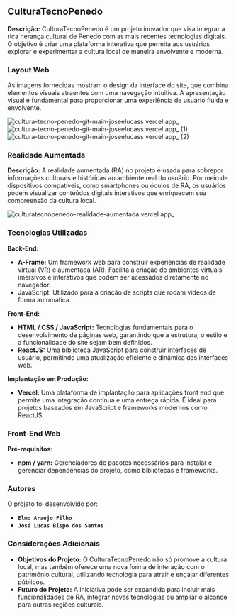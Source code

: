 ## CulturaTecnoPenedo

**Descrição:** CulturaTecnoPenedo é um projeto inovador que visa integrar a rica herança cultural de Penedo com as mais recentes tecnologias digitais. O objetivo é criar uma plataforma interativa que permita aos usuários explorar e experimentar a cultura local de maneira envolvente e moderna.

### Layout Web
 
As imagens fornecidas mostram o design da interface do site, que combina elementos visuais atraentes com uma navegação intuitiva. A apresentação visual é fundamental para proporcionar uma experiência de usuário fluida e envolvente.

![cultura-tecno-penedo-git-main-joseelucass vercel app_](https://github.com/JoseeLucass/CulturaTecnoPenedo/assets/131500108/c8fc62ef-8bfc-4853-825d-c82899022042)
![cultura-tecno-penedo-git-main-joseelucass vercel app_ (1)](https://github.com/JoseeLucass/CulturaTecnoPenedo/assets/131500108/e5896bed-0732-4963-ba88-019c165605a3)
![cultura-tecno-penedo-git-main-joseelucass vercel app_ (2)](https://github.com/JoseeLucass/CulturaTecnoPenedo/assets/131500108/b4fb412a-36c4-4932-a7d6-3958e4209a72)

### Realidade Aumentada

**Descrição:** A realidade aumentada (RA) no projeto é usada para sobrepor informações culturais e históricas ao ambiente real do usuário. Por meio de dispositivos compatíveis, como smartphones ou óculos de RA, os usuários podem visualizar conteúdos digitais interativos que enriquecem sua compreensão da cultura local.

![culturatecnopenedo-realidade-aumentada vercel app_](https://github.com/JoseeLucass/CulturaTecnoPenedo/assets/131500108/49906111-fbf7-4bef-a855-aa29644d1824)

### Tecnologias Utilizadas

**Back-End:**
- **A-Frame:** Um framework web para construir experiências de realidade virtual (VR) e aumentada (AR). Facilita a criação de ambientes virtuais imersivos e interativos que podem ser acessados diretamente no navegador.
- JavaScript: Utilizado para a criação de scripts que rodam vídeos de forma automática. 

**Front-End:**
- **HTML / CSS / JavaScript:** Tecnologias fundamentais para o desenvolvimento de páginas web, garantindo que a estrutura, o estilo e a funcionalidade do site sejam bem definidos.
- **ReactJS:** Uma biblioteca JavaScript para construir interfaces de usuário, permitindo uma atualização eficiente e dinâmica das interfaces web.

**Implantação em Produção:**
- **Vercel:** Uma plataforma de implantação para aplicações front end que permite uma integração contínua e uma entrega rápida. É ideal para projetos baseados em JavaScript e frameworks modernos como ReactJS.

### Front-End Web  

**Pré-requisitos:**
- **npm / yarn:** Gerenciadores de pacotes necessários para instalar e gerenciar dependências do projeto, como bibliotecas e frameworks.

### Autores
O projeto foi desenvolvido por:

- **``Elmo Araujo Filho``** 
- **``José Lucas Bispo dos Santos``** 

### Considerações Adicionais

- **Objetivos do Projeto:** O CulturaTecnoPenedo não só promove a cultura local, mas também oferece uma nova forma de interação com o patrimônio cultural, utilizando tecnologia para atrair e engajar diferentes públicos.
- **Futuro do Projeto:** A iniciativa pode ser expandida para incluir mais funcionalidades de RA, integrar novas tecnologias ou ampliar o alcance para outras regiões culturais.
